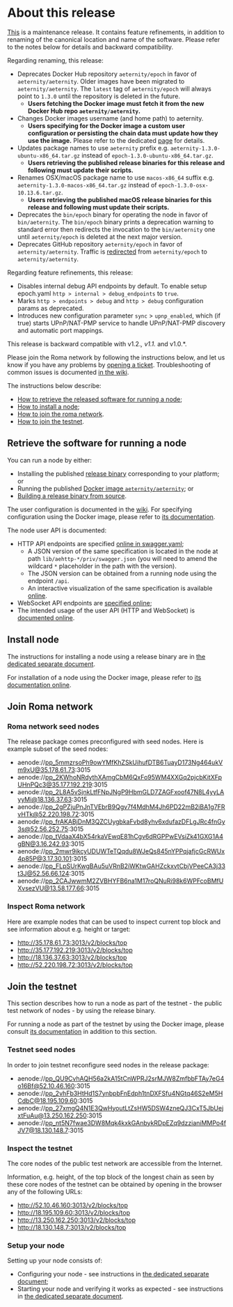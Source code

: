# About this release

[This][this-release] is a maintenance release.
It contains feature refinements, in addition to renaming of the canonical location and name of the software.
Please refer to the notes below for details and backward compatibility.

Regarding renaming, this release:
* Deprecates Docker Hub repository `aeternity/epoch` in favor of `aeternity/aeternity`. Older images have been migrated to `aeternity/aeternity`. The `latest` tag of `aeternity/epoch` will always point to `1.3.0` until the repository is deleted in the future.
  * **Users fetching the Docker image must fetch it from the new Docker Hub repo `aeternity/aeternity`.**
* Changes Docker images username (and home path) to aeternity.
  * **Users specifying for the Docker image a custom user configuration or persisting the chain data must update how they use the image.** Please refer to the dedicated [page][docker] for details.
* Updates package names to use `aeternity` prefix e.g. `aeternity-1.3.0-ubuntu-x86_64.tar.gz` instead of `epoch-1.3.0-ubuntu-x86_64.tar.gz`.
  * **Users retrieving the published release binaries for this release and following must update their scripts.**
* Renames OSX/macOS package name to use `macos-x86_64` suffix e.g. `aeternity-1.3.0-macos-x86_64.tar.gz` instead of `epoch-1.3.0-osx-10.13.6.tar.gz`.
  * **Users retrieving the published macOS release binaries for this release and following must update their scripts.**
* Deprecates the `bin/epoch` binary for operating the node in favor of `bin/aeternity`. The `bin/epoch` binary prints a deprecation warning to standard error then redirects the invocation to the `bin/aeternity` one until `aeternity/epoch` is deleted at the next major version.
* Deprecates GitHub repository `aeternity/epoch` in favor of `aeternity/aeternity`. Traffic is [redirected](https://help.github.com/articles/renaming-a-repository/) from `aeternity/epoch` to `aeternity/aeternity`.

Regarding feature refinements, this release:
* Disables internal debug API endpoints by default. To enable setup epoch.yaml `http > internal > debug_endpoints` to `true`.
* Marks `http > endpoints > debug` and `http > debug` configuration params as deprecated.
* Introduces new configuration parameter `sync` > `upnp_enabled`, which (if true) starts UPnP/NAT-PMP service to handle UPnP/NAT-PMP discovery and automatic port mappings.

[this-release]: https://github.com/aeternity/aeternity/releases/tag/v1.3.0

This release is backward compatible with v1.2.*, v1.1.* and v1.0.*.

Please join the Roma network by following the instructions below, and let us know if you have any problems by [opening a ticket](https://github.com/aeternity/aeternity/issues).
Troubleshooting of common issues is documented [in the wiki](https://github.com/aeternity/aeternity/wiki/Troubleshooting).

The instructions below describe:
* [How to retrieve the released software for running a node](#retrieve-the-software-for-running-a-node);
* [How to install a node](#install-node);
* [How to join the roma network](#join-roma-network).
* [How to join the testnet](#join-the-testnet).

## Retrieve the software for running a node

You can run a node by either:
* Installing the published [release binary][this-release] corresponding to your platform; or
* Running the published [Docker image `aeternity/aeternity`][docker]; or
* [Building a release binary from source][build].

[docker]: https://github.com/aeternity/aeternity/blob/v1.3.0/docs/docker.md
[build]: https://github.com/aeternity/aeternity/blob/v1.3.0/docs/build.md

The user configuration is documented in the [wiki](https://github.com/aeternity/aeternity/wiki/User-provided-configuration).
For specifying configuration using the Docker image, please refer to [its documentation][docker].

The node user API is documented:
* HTTP API endpoints are specified [online in swagger.yaml][swagger-yaml];
  * A JSON version of the same specification is located in the node at path `lib/aehttp-*/priv/swagger.json` (you will need to amend the wildcard `*` placeholder in the path with the version).
  * The JSON version can be obtained from a running node using the endpoint `/api`.
  * An interactive visualization of the same specification is available [online][swagger-ui].
* WebSocket API endpoints are [specified online][api-doc];
* The intended usage of the user API (HTTP and WebSocket) is [documented online][api-doc].

[swagger-yaml]: https://github.com/aeternity/aeternity/blob/v1.3.0/config/swagger.yaml
[swagger-ui]: https://aeternity.github.io/api-docs/?config=https://raw.githubusercontent.com/aeternity/aeternity/v1.3.0/apps/aehttp/priv/swagger.json
[api-doc]: https://github.com/aeternity/protocol/blob/aeternity-node-v1.3.0/node/api/README.md

## Install node

The instructions for installing a node using a release binary are in [the dedicated separate document](../../docs/installation.md).

For installation of a node using the Docker image, please refer to [its documentation online][docker].

## Join Roma network

### Roma network seed nodes

The release package comes preconfigured with seed nodes. Here is example subset of the seed nodes:

* aenode://pp_5mmzrsoPh9owYMfKhZSkUihufDTB6TuayD173Ng464ukVm9xU@35.178.61.73:3015
* aenode://pp_2KWhoNRdythXAmgCbM6QxFo95WM4XXGq2pjcbKitXFpUHnPQc3@35.177.192.219:3015
* aenode://pp_2L8A5vSjnkLtfFNpJNgP9HbmGLD7ZAGFxoof47N8L4yyLAyyMi@18.136.37.63:3015
* aenode://pp_2gPZjuPnJnTVEbrB9Qgv7f4MdhM4Jh6PD22mB2iBA1g7FRvHTk@52.220.198.72:3015
* aenode://pp_frAKABjDnM3QZCUygbkaFvbd8yhv6xdufazDFLgJRc4fnGy3s@52.56.252.75:3015
* aenode://pp_tVdaaX4bX54rkaVEwqE81hCgv6dRGPPwEVsiZk41GXG1A4gBN@3.16.242.93:3015
* aenode://pp_2mwr9ikcyUDUWTeTQqdu8WJeQs845nYPPqjafjcGcRWUx4p85P@3.17.30.101:3015
* aenode://pp_FLpSUrKwgBAu5uVRnB2iWKtwGAHZckxvtCbjVPeeCA3j33t3J@52.56.66.124:3015
* aenode://pp_2CAJwwmM2ZVBHYFB6na1M17roQNuRi98k6WPFcoBMfUXvsezVU@13.58.177.66:3015

### Inspect Roma network

Here are example nodes that can be used to inspect current top block and see information about e.g. height or target:

* http://35.178.61.73:3013/v2/blocks/top
* http://35.177.192.219:3013/v2/blocks/top
* http://18.136.37.63:3013/v2/blocks/top
* http://52.220.198.72:3013/v2/blocks/top

## Join the testnet

This section describes how to run a node as part of the testnet - the public test network of nodes - by using the release binary.

For running a node as part of the testnet by using the Docker image, please consult [its documentation][docker] in addition to this section.

### Testnet seed nodes

In order to join testnet reconfigure seed nodes in the release package:

* aenode://pp_QU9CvhAQH56a2kA15tCnWPRJ2srMJW8ZmfbbFTAy7eG4o16Bf@52.10.46.160:3015
* aenode://pp_2vhFb3HtHd1S7ynbpbFnEdph1tnDXFSfu4NGtq46S2eM5HCdbC@18.195.109.60:3015
* aenode://pp_27xmgQ4N1E3QwHyoutLtZsHW5DSW4zneQJ3CxT5JbUejxtFuAu@13.250.162.250:3015
* aenode://pp_nt5N7fwae3DW8Mqk4kxkGAnbykRDpEZq9dzzianiMMPo4fJV7@18.130.148.7:3015

### Inspect the testnet

The core nodes of the public test network are accessible from the Internet.

Information, e.g. height, of the top block of the longest chain as seen by these core nodes of the testnet can be obtained by opening in the browser any of the following URLs:
* http://52.10.46.160:3013/v2/blocks/top
* http://18.195.109.60:3013/v2/blocks/top
* http://13.250.162.250:3013/v2/blocks/top
* http://18.130.148.7:3013/v2/blocks/top

### Setup your node

Setting up your node consists of:
* Configuring your node - see instructions in [the dedicated separate document](../../docs/configuration.md);
* Starting your node and verifying it works as expected - see instructions in [the dedicated separate document](../../docs/operation.md).
